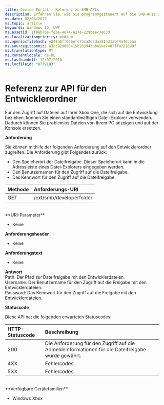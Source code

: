 ```yaml
---
title: Device Portal - Referenz zu SMB-APIs
description: Erfahren Sie, wie Sie programmgesteuert auf die SMB-APIs zugreifen.
ms.date: 02/08/2017
ms.topic: article
keywords: Windows 10, UWP
ms.assetid: 1f0eb76e-fe3e-4674-a27e-229beec7e63d
ms.localizationpriority: medium
ms.openlocfilehash: e248a6ff666efe7dca262daa81a21ab44a4dc5aa
ms.sourcegitcommit: a3dc929858415b933943bba5aa7487ffa721899f
ms.translationtype: MT
ms.contentlocale: de-DE
ms.lasthandoff: 12/07/2018
ms.locfileid: "8779183"
---
```

# <a name="developer-folder-api-reference"></a>Referenz zur API für den Entwicklerordner   
Für den Zugriff auf Dateien auf Ihrer Xbox One, die sich auf die Entwicklung beziehen, können Sie einen standardmäßigen Datei-Explorer verwenden. Dadurch können Sie problemlos Dateien von Ihrem PC anzeigen und auf der Konsole ersetzen.

**Anforderung**

Sie können mithilfe der folgenden Anforderung auf den Entwicklerordner zugreifen. Die Anforderung gibt Folgendes zurück:    
* Den Speicherort der Dateifreigabe. Dieser Speicherort kann in die Adressleiste eines Datei-Explorers eingegeben werden.
* Den Benutzernamen für den Zugriff auf die Dateifreigabe.
* Das Kennwort für den Zugriff auf die Dateifreigabe.

Methode      | Anforderungs-URI
:------     | :-----
GET | /ext/smb/developerfolder
<br />
**URI-Parameter**

- Keine

**Anforderungsheader**

- Keine

**Anforderungstext**

- Keine

**Antwort**   
Path: Der Pfad zur Dateifreigabe mit den Entwicklerdateien.   
Username: Der Benutzername für den Zugriff auf die Freigabe mit den Entwicklerdateien.   
Password: Das Kennwort für den Zugriff auf die Freigabe mit den Entwicklerdateien.   

**Statuscode**

Diese API hat die folgenden erwarteten Statuscodes:

HTTP-Statuscode      | Beschreibung
:------     | :-----
200 | Die Anforderung für den Zugriff auf die Anmeldeinformationen für die Dateifreigabe wurde gewährt.
4XX | Fehlercodes
5XX | Fehlercodes
<br />
**Verfügbare Gerätefamilien**

* Windows Xbox
